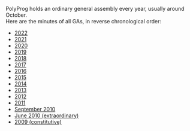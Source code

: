 PolyProg holds an ordinary general assembly every year, usually around October.  
Here are the minutes of all GAs, in reverse chronological order:
- [2022](https://drive.google.com/file/d/1IqItnoY7ODeEKKCc8tZG1hsUuwuQdLWi/view?usp=sharing)
- [2021](https://drive.google.com/file/d/1bTz9vgkyXIEGaYtFPbnW-pAf2_Rk8mCg/view?usp=sharing)
- [2020](https://drive.google.com/file/d/1oMzjfp-qTC-SLl1PIZZNL2HOnqyY97b0/view?usp=sharing)
- [2019](https://drive.google.com/open?id=1aA4YgRDVmt3T3GPGPqwRitvK4iRUQBNL)
- [2018](https://drive.google.com/open?id=1rxfU2OESrvPeI0JpDAPOC8VI87jkXmma)
- [2017](https://drive.google.com/open?id=1-uNwTxpw6gJrXu94N9CmLu95rW8YtcIA)
- [2016](https://drive.google.com/open?id=10kpH1bhiVlrqgKkksQOVvPAd29LjHzE5)
- [2015](https://drive.google.com/open?id=1bC-hJGs1ExOF9kGg_3w5xZIZSWY_MQ6I)
- [2014](https://drive.google.com/open?id=1d8WgD8TiuhUuKDjvOKwzA-JAfWCvcHiO)
- [2013](https://drive.google.com/open?id=16u8-5q2CBf4OZzlbVRnr5oqCjo8tIZ7A)
- [2012](https://drive.google.com/open?id=105kolhVtLvdJVUpjmQ0HavGP3i2TeXIl)
- [2011](https://drive.google.com/open?id=1t3mvVr3SosWu51vVuFalUKbgVj22BVjn)
- [September 2010](https://drive.google.com/open?id=1JwbepC1qoDAQq6zrPsMIf_S15JtvWOyR)
- [June 2010 (extraordinary)](https://drive.google.com/open?id=1rsnfsrr6JnNRYW-rQc3gEK30_c5k0zMS)
- [2009 (constitutive)](https://drive.google.com/open?id=1c1As1TaBlkSLmF95G-kS4Usz5S9b7RTW)
